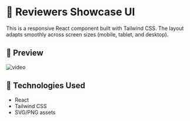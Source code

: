 # 📝 Reviewers Showcase UI

This is a responsive React component built with Tailwind CSS. The layout adapts smoothly across screen sizes (mobile, tablet, and desktop).

## 📸 Preview
![video](https://github.com/user-attachments/assets/e38eeede-946c-468a-9ed1-72e8baaf728f)

## 🚀 Technologies Used

- React
- Tailwind CSS
- SVG/PNG assets


